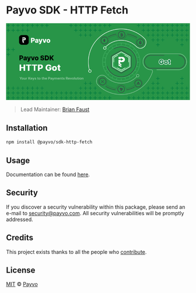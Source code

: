 # Payvo SDK - HTTP Fetch

<p align="center">
    <img src="./banner.png" />
</p>

> Lead Maintainer: [Brian Faust](https://github.com/faustbrian)

## Installation

```bash
npm install @payvo/sdk-http-fetch
```

## Usage

Documentation can be found [here](https://ark.dev/docs/payvo-sdk/http/fetch).

## Security

If you discover a security vulnerability within this package, please send an e-mail to security@payvo.com. All security vulnerabilities will be promptly addressed.

## Credits

This project exists thanks to all the people who [contribute](../../contributors).

## License

[MIT](LICENSE) © [Payvo](https://payvo.com)
